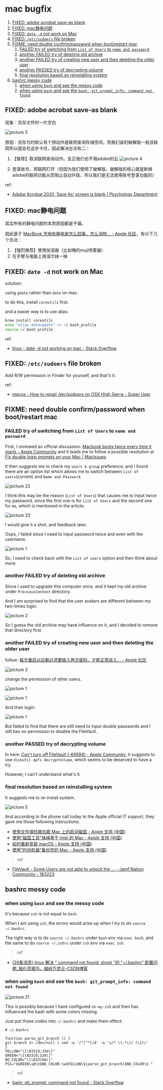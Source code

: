 # mac bugfix

1. [FIXED: adobe acrobat save-as blank](#fixed-adobe-acrobat-save-as-blank)
2. [FIXED: mac静电问题](#fixed-mac静电问题)
3. [FIXED: `date -d` not work on Mac](#fixed-date--d-not-work-on-mac)
4. [FIXED: `/etc/sudoers` file broken](#fixed-etcsudoers-file-broken)
5. [FIXME: need double confirm/password when boot/restart mac](#fixme-need-double-confirmpassword-when-bootrestart-mac)
    1. [FAILED try of switching from `List of Users` to `name and password`](#failed-try-of-switching-from-list-of-users-to-name-and-password)
    2. [another FAILED try of deleting old archive](#another-failed-try-of-deleting-old-archive)
    3. [another FAILED try of creating new user and then deleting the older user](#another-failed-try-of-creating-new-user-and-then-deleting-the-older-user)
    4. [another PASSED try of decrypting volume](#another-passed-try-of-decrypting-volume)
    5. [final resolution based on reinstalling system](#final-resolution-based-on-reinstalling-system)
6. [bashrc messy code](#bashrc-messy-code)
    1. [when using `bash` and see the messy code](#when-using-bash-and-see-the-messy-code)
    2. [when using `bash` and see the `bash: git_prompt_info: command not found`](#when-using-bash-and-see-the-bash-git_prompt_info-command-not-found)

## FIXED: adobe acrobat save-as blank

现象：另存文件时一片空白

![picture 5](https://mark-vue-oss.oss-cn-hangzhou.aliyuncs.com/mac-bugfix-1656125638663-627d4e70bf2cd7c3dac46bc129512eed7ee575b459a0e6f7d62e0eb0f4f72425.png)  

原因：另存为时默认有个预动作是联网查询存储空间，而我们装的破解版一般没联网所以就会在这步卡住，因此解决办法有二：

1. 【推荐】取消联网查询动作。反正我们也不用adobe的云 
![picture 4](https://mark-vue-oss.oss-cn-hangzhou.aliyuncs.com/mac-bugfix-1656125556356-19d4550a2fd105db28f7f1744bfb0a4405cfd3e1e77e645b095903b3a647d68b.png)  

2. 登录账号，把联网打开（但因为我们使用了破解版，破解版的核心就是断掉adobe的联网功能从而阻止自动升级，所以我们是无法使用账号登录功能的）

ref:

- [Adobe Acrobat 2020 'Save As' screen is blank | Psychology Department](https://support.psyc.vt.edu/support/adobe-acrobat-2020-save-screen-blank)

## FIXED: mac静电问题

其实所有的静电问题的本质原因都是干燥。

因此基于 [MacBook 充电有静电是怎么回事，怎么消除… - Apple 社区](https://discussionschinese.apple.com/thread/102428)，有以下几个办法：

1. 【强烈推荐】使用加湿器（比如俺的muji喷雾器）
2. 在手臂与电脑上用湿巾抹一抹

## FIXED: `date -d` not work on Mac

solution:

using `gdate` rather than `date` on mac.

to do this, install `coreutils` first.

and a easier way is to use alias:

```sh
brew install coreutils
echo "alias date=gdate" >> ~/.bash_profile
source ~/.bash_profile
```

ref:

- [linux - date -d not working on mac - Stack Overflow](https://stackoverflow.com/questions/30810599/date-d-not-working-on-mac)

## FIXED: `/etc/sudoers` file broken

Add R/W permission in Finder for yourself, and that's it.

ref:

- [macos - How to repair /etc/sudoers on OSX High Sierra - Super User](https://superuser.com/questions/1287704/how-to-repair-etc-sudoers-on-osx-high-sierra/1328549#1328549)

## FIXME: need double confirm/password when boot/restart mac

### FAILED try of switching from `List of Users` to `name and password`

First, I reviewed an official discussion: [Macbook boots twice every time it starts - Apple Community](https://discussions.apple.com/thread/6815589) and it leads me to follow a possible resolution at [Fix double login prompts on your Mac | MacIssues](http://macissues.com/2015/03/31/fix-double-login-prompts-on-your-mac/)

It then suggests me to check my `users & group` preference, and I found there are an option list which allows me to switch between `List of users`(current) and `Name and Password`.

![picture 22](https://mark-vue-oss.oss-cn-hangzhou.aliyuncs.com/mac-bugfix-1643808516538-0141a76afe2dd66cfd47ce66a0e77b2599bcc31e927cf852715684de6944f32c.png)  

I think this may be the reason (`List of Users`) that causes me to input twice my password, since the first one is for `List of Users` and the second one for `me`, which is mentioned in the article:

![picture 23](https://mark-vue-oss.oss-cn-hangzhou.aliyuncs.com/mac-bugfix-1643808807003-6bf2c6e9fc4c63ab84675f0e17e3f5f8f414a08004b2235580a33b41893b22fa.png)  

I would give it a shot, and feedback later.

Oops, I failed since I need to input password twice and even with the username.

![picture 1](https://mark-vue-oss.oss-cn-hangzhou.aliyuncs.com/mac-bugfix-1643809134984-3d0d23ce2e1070a71b6fbab7dbf85a4a751176804112787ac834602908331718.png)  

So, I need to check back with the `List of users` option and then think about more.

### another FAILED try of deleting old archive

Since I used to upgrade this computer once, and it kept my old archive under `PreviousContent` directory.

And I am surprised to find that the user avatars are different between my two-times login.

![picture 2](https://mark-vue-oss.oss-cn-hangzhou.aliyuncs.com/mac-bugfix-1643809651764-9dd6d923e9cdd396a9e0abe5ff7be50e69cbcbe52dd68d85f07012bebafb7564.png)  

So I guess the old archive may have influence on it, and I decided to remove that directory first.

### another FAILED try of creating new user and then deleting the older user

follow: [每次重启以后都必须要输入两次密码，才能正常进入… - Apple 社区](https://discussionschinese.apple.com/thread/1918)

![picture 2](https://mark-vue-oss.oss-cn-hangzhou.aliyuncs.com/mac-bugfix-1643811598468-9b221e818d7b7e0f2f5a74c4eb5a1b94b0ca1b785f2a933b510ccca7b8ed4322.png)  

change the permission of other users.

![picture 1](https://mark-vue-oss.oss-cn-hangzhou.aliyuncs.com/mac-bugfix-1643811516162-a23992e89c577838c87581de211facf08c651125cc6fe916a8a118acfc37e04c.png)  

![picture 1](https://mark-vue-oss.oss-cn-hangzhou.aliyuncs.com/mac-bugfix-1643814852531-6fd2c689cada5d9ecb3cbd0e05787437b2b8d0c3e2ceab65571838555e4ab0f9.png)  

And then login:

![picture 1](https://mark-vue-oss.oss-cn-hangzhou.aliyuncs.com/mac-bugfix-1643900756525-8ff8ea60d0db1463faf3797287c2e7792b233f22503793e3493ec3e0a9a4f1f2.png)  

But failed to find that there are still need to input double passwords and I still has no permission to disable the FileVault.

### another PASSED try of decrypting volume

In here: [Can't turn off FileVault (-69594) - Apple Community](https://discussions.apple.com/thread/250240168), it suggests to use `diskutil apfs decryptVolume`, which seems to be deserved to have a try.

However, I can't understand what's it.

### final resolution based on reinstalling system

It suggests me to re-install system.

![picture 5](https://mark-vue-oss.oss-cn-hangzhou.aliyuncs.com/mac-bugfix-1643900316866-76930b7056c9191721e48d3ac51766c3ab3e633e6a272f9f72ebb255c80e5378.png)  

And according to the phone call today to the Apple official IT support, they gave me those following instructions:

- [使用文件保险箱加密 Mac 上的启动磁盘 - Apple 支持 (中国)](https://support.apple.com/zh-cn/HT204837)
- [使用“磁盘工具”抹掉基于 Intel 的 Mac - Apple 支持 (中国)](https://support.apple.com/zh-cn/HT208496)
- [如何重新安装 macOS - Apple 支持 (中国)](https://support.apple.com/zh-cn/HT204904)
- [使用“时间机器”备份您的 Mac - Apple 支持 (中国)](https://support.apple.com/zh-cn/HT201250)

> ref

- [FileVault - Some Users are not able to unlock the ... - Jamf Nation Community - 183223](https://community.jamf.com/t5/jamf-pro/filevault-some-users-are-not-able-to-unlock-the-disk/m-p/183223)

## bashrc messy code

### when using `bash` and see the messy code

It's because `zsh` is not equal to `bash`.

When I am using `zsh`, the errors would arise up when I try to do `source ~/.bashrc`.

The right way is to do `source ~/.bashrc` under `bash` env via `exec bash`, and the same to do `source ~/.zshrc` under `zsh` env via `exec zsh`.

> ref

- [(20条消息) linux 解决 " command not found: shopt "的 "~/.bashrc" 配置问题_独化蓝翅鸟，越岭万昆仑-CSDN博客](https://blog.csdn.net/qq_36148847/article/details/79261067)

### when using `bash` and see the `bash: git_prompt_info: command not found`

![picture 21](https://mark-vue-oss.oss-cn-hangzhou.aliyuncs.com/mac-bugfix-1643953173320-47f107f870f0f6291223b7680e2f0c5c696bcc263b62b53dba004661ecfa2af6.png)  

This is possibly because I have configured `oh-my-zsh` and then has influenced the bash with some colors missing.

Just put these codes into `~/.bashrc` and make them effect:

```t
# ~/.bashrc

function parse_git_branch () {
git branch 2> /dev/null | sed -e '/^[^*]/d' -e 's/* \(.*\)/ (\1)/'
}
YELLOW="\[\033[0;33m\]"
GREEN="\[\033[0;32m\]"
NO_COLOR="\[\033[0m\]"
PS1="$GREEN\u@\h$NO_COLOR:\w$YELLOW\$(parse_git_branch)$NO_COLOR\$ "
```

> ref

- [bash: git_prompt: command not found - Stack Overflow](https://stackoverflow.com/questions/55766180/bash-git-prompt-command-not-found)
